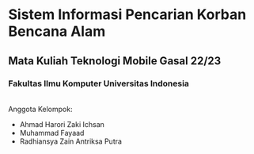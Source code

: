 # Sistem Informasi Pencarian Korban Bencana Alam

## Mata Kuliah Teknologi Mobile Gasal 22/23 
### Fakultas Ilmu Komputer Universitas Indonesia
\
Anggota Kelompok:
* Ahmad Harori Zaki Ichsan
* Muhammad Fayaad
* Radhiansya Zain Antriksa Putra
